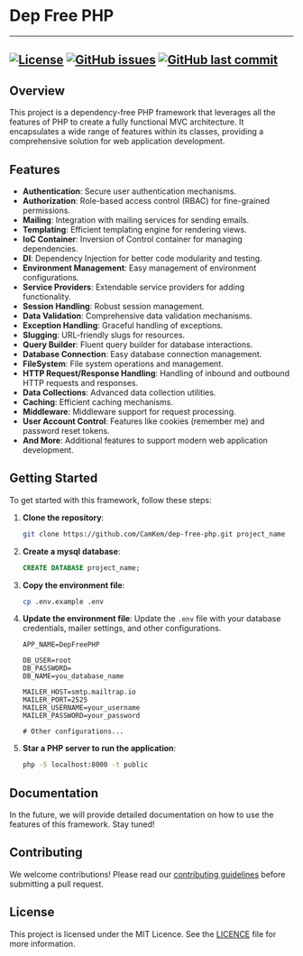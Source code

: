 # Dep Free PHP

----------------
[![License](https://img.shields.io/github/license/CamKem/dep-free-php)](https://github.com/CamKem/dep-free-php/blob/master/LICENSE)
[![GitHub issues](https://img.shields.io/github/issues/CamKem/dep-free-php)](https://github.com/CamKem/dep-free-php/issues)
[![GitHub last commit](https://img.shields.io/github/last-commit/CamKem/dep-free-php)](https://github.com/CamKem/dep-free-php/commits/master)
----------------

## Overview

This project is a dependency-free PHP framework that leverages all the features of PHP to create a fully functional MVC architecture. It encapsulates a wide range of features within its classes, providing a comprehensive solution for web application development.

## Features

- **Authentication**: Secure user authentication mechanisms.
- **Authorization**: Role-based access control (RBAC) for fine-grained permissions.
- **Mailing**: Integration with mailing services for sending emails.
- **Templating**: Efficient templating engine for rendering views.
- **IoC Container**: Inversion of Control container for managing dependencies.
- **DI**: Dependency Injection for better code modularity and testing.
- **Environment Management**: Easy management of environment configurations.
- **Service Providers**: Extendable service providers for adding functionality.
- **Session Handling**: Robust session management.
- **Data Validation**: Comprehensive data validation mechanisms.
- **Exception Handling**: Graceful handling of exceptions.
- **Slugging**: URL-friendly slugs for resources.
- **Query Builder**: Fluent query builder for database interactions.
- **Database Connection**: Easy database connection management.
- **FileSystem**: File system operations and management.
- **HTTP Request/Response Handling**: Handling of inbound and outbound HTTP requests and responses.
- **Data Collections**: Advanced data collection utilities.
- **Caching**: Efficient caching mechanisms.
- **Middleware**: Middleware support for request processing.
- **User Account Control**: Features like cookies (remember me) and password reset tokens.
- **And More**: Additional features to support modern web application development.

## Getting Started

To get started with this framework, follow these steps:

1. **Clone the repository**:
    ```sh
    git clone https://github.com/CamKem/dep-free-php.git project_name
    ```
   
2. **Create a mysql database**:
    ```sql
    CREATE DATABASE project_name;
    ```

3. **Copy the environment file**:
    ```sh
    cp .env.example .env
    ```
   
4. **Update the environment file**:
    Update the `.env` file with your database credentials, mailer settings, and other configurations.
    ```dotenv
    APP_NAME=DepFreePHP
   
    DB_USER=root
    DB_PASSWORD=
    DB_NAME=you_database_name
    
    MAILER_HOST=smtp.mailtrap.io
    MAILER_PORT=2525
    MAILER_USERNAME=your_username
    MAILER_PASSWORD=your_password
   
    # Other configurations...
    ```
5. **Star a PHP server to run the application**:
    ```sh
    php -S localhost:8000 -t public
    ```

## Documentation

In the future, we will provide detailed documentation on how to use the features of this framework. Stay tuned!

## Contributing

We welcome contributions! Please read our [contributing guidelines](./CONTRIBUTING.md) before submitting a pull request.

## License

This project is licensed under the MIT Licence. See the [LICENCE](./LICENCE) file for more information.